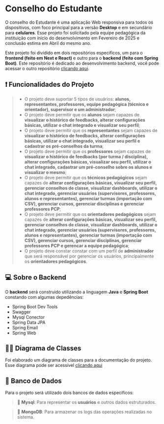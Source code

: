 # Conselho do Estudante

O conselho do Estudante é uma aplicação Web responsiva para todos os dispositivos, com foco principal para a versão **Desktop** e em secundário para **celulares**. Esse projeto foi solicitado pela equipe pedagógica da instituição com ínicio do desenvolvimento em Fevereiro de 2025 e conclusão estima em Abril do mesmo ano.

Este projeto foi dividido em dois repositórios especificos, um para o **frontend (feito em Next e React)** e outro para o **backend (feito com Spring Boot)**. Este repositório é dedicado ao desenvolvimento backend, você pode acessar o outro repositório [clicando aqui]().

## ❗ Funcionalidades do Projeto

> * O projeto deve suportar 5 tipos de usuários: **alunos, representantes, professores, equipe pedagógica (técnico e orientador), supervisor e um administrador**;
> * O projeto deve permitir que os **alunos** sejam capazes de **visualizar o histórico de feedbacks, alterar configurações básicas, utilizar o chat integrado e visualizar seu perfil**;
> * O projeto deve permitir que os **representantes** sejam capazes de **visualizar o histórico de feedbacks, alterar configurações básicas, utilizar o chat integrado, visualizar seu perfil e cadastrar os pré-conselhos da turma**;
> * O projeto deve permitir que os **professores** sejam capazes de **visualizar o histórico de feedbacks (por turma / disciplina), alterar configurações básicas, visualizar seu perfil, utilizar o chat integrado, cadastrar um pré-conselho sobre os alunos e visualizar o mesmo**;
> * O projeto deve permitir que os **técnicos pedagógicos** sejam capazes de **alterar configurações básicas, visualizar seu perfil, gerenciar conselhos de classe, visualizar dashboards, utilizar o chat integrado, gerenciar usuários (supervisores, professores, alunos e representantes), gerenciar turmas (importação com CSV), gerenciar cursos, gerenciar disciplinas e gerenciar professores PCP**;
> * O projeto deve permitir que os **orientadores pedagógicos** sejam capazes de **alterar configurações básicas, visualizar seu perfil, gerenciar conselhos de classe, visualizar dashboards, utilizar o chat integrado, gerenciar usuários (supervisores, professores, alunos e representantes), gerenciar turmas (importação com CSV), gerenciar cursos, gerenciar disciplinas, gerenciar professores PCP e gerencar a equipe pedagógica**;
> * O projeto deve constar constar com um perfil de **administrador** que será responsável por gerenciar os usuários, principalmente os **orientadores pedagógicos**.

## 💻 Sobre o Backend

O **backend** será construido utilizando a linguagem **Java** e **Spring Boot** constando com algumas depedências:

* Spring Boot Dev Tools
* Swagger
* Mysql Conector
* Spring Data JPA
* Spring Email
* Spring Web

## 👩‍💻 Diagrama de Classes

Foi elaborado um diagrama de classes para a documentação do projeto. Esse diagrama pode ser acessível [clicando aqui]()

## 💽 Banco de Dados

Para o projeto será utilizado dois bancos de dados especificos:

> 🐬 **Mysql**: Para representar os **usuários** e outros dados estruturados.

> 🍃 **MongoDB**: Para armazenar os logs das operações realizadas no sistema.

